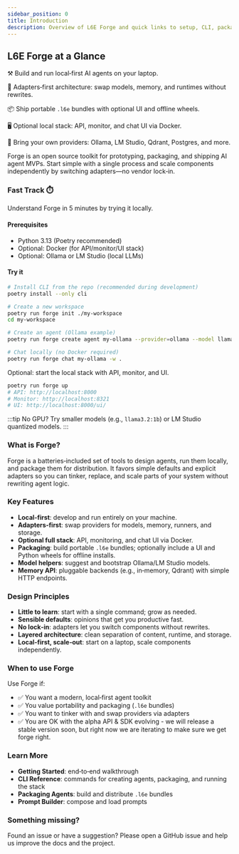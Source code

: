 ```yaml
---
sidebar_position: 0
title: Introduction
description: Overview of L6E Forge and quick links to setup, CLI, packaging, and prompting.
---
```


## L6E Forge at a Glance

⚒️ Build and run local‑first AI agents on your laptop.

🔌 Adapters‑first architecture: swap models, memory, and runtimes without rewrites.

📦 Ship portable `.l6e` bundles with optional UI and offline wheels.

🖥️ Optional local stack: API, monitor, and chat UI via Docker.

🧩 Bring your own providers: Ollama, LM Studio, Qdrant, Postgres, and more.

Forge is an open source toolkit for prototyping, packaging, and shipping AI agent MVPs. Start simple with a single process and scale components independently by switching adapters—no vendor lock‑in.

### Fast Track ⏱️
Understand Forge in 5 minutes by trying it locally.

#### Prerequisites
- Python 3.13 (Poetry recommended)
- Optional: Docker (for API/monitor/UI stack)
- Optional: Ollama or LM Studio (local LLMs)

#### Try it
```bash
# Install CLI from the repo (recommended during development)
poetry install --only cli

# Create a new workspace
poetry run forge init ./my-workspace
cd my-workspace

# Create an agent (Ollama example)
poetry run forge create agent my-ollama --provider=ollama --model llama3.2:3b

# Chat locally (no Docker required)
poetry run forge chat my-ollama -w .
```

Optional: start the local stack with API, monitor, and UI.
```bash
poetry run forge up
# API: http://localhost:8000
# Monitor: http://localhost:8321
# UI: http://localhost:8000/ui/
```

:::tip
No GPU? Try smaller models (e.g., `llama3.2:1b`) or LM Studio quantized models.
:::

### What is Forge?
Forge is a batteries‑included set of tools to design agents, run them locally, and package them for distribution. It favors simple defaults and explicit adapters so you can tinker, replace, and scale parts of your system without rewriting agent logic.

### Key Features
- **Local‑first**: develop and run entirely on your machine.
- **Adapters‑first**: swap providers for models, memory, runners, and storage.
- **Optional full stack**: API, monitoring, and chat UI via Docker.
- **Packaging**: build portable `.l6e` bundles; optionally include a UI and Python wheels for offline installs.
- **Model helpers**: suggest and bootstrap Ollama/LM Studio models.
- **Memory API**: pluggable backends (e.g., in‑memory, Qdrant) with simple HTTP endpoints.

### Design Principles
- **Little to learn**: start with a single command; grow as needed.
- **Sensible defaults**: opinions that get you productive fast.
- **No lock‑in**: adapters let you switch components without rewrites.
- **Layered architecture**: clean separation of content, runtime, and storage.
- **Local‑first, scale‑out**: start on a laptop, scale components independently.

### When to use Forge
Use Forge if:
- ✅ You want a modern, local‑first agent toolkit
- ✅ You value portability and packaging (`.l6e` bundles)
- ✅ You want to tinker with and swap providers via adapters
- ✅ You are OK with the alpha API & SDK evolving - we will release a stable version soon, but right now we are iterating to make sure we get forge right.

### Learn More
- **Getting Started**: end‑to‑end walkthrough
- **CLI Reference**: commands for creating agents, packaging, and running the stack
- **Packaging Agents**: build and distribute `.l6e` bundles
- **Prompt Builder**: compose and load prompts

### Something missing?
Found an issue or have a suggestion? Please open a GitHub issue and help us improve the docs and the project.
